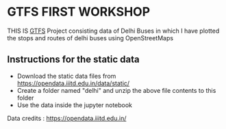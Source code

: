 # GTFS FIRST WORKSHOP

THIS IS [GTFS](https://developers.google.com/transit/gtfs) Project consisting data of Delhi Buses in which I have plotted the stops and routes of delhi buses using OpenStreetMaps

## Instructions for the  static data

- Download the static data files from https://opendata.iiitd.edu.in/data/static/
- Create a folder named "delhi" and unzip the above file contents to this folder
- Use the data inside the jupyter notebook 

Data credits : https://opendata.iiitd.edu.in/
